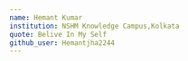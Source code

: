 ```yaml
---
name: Hemant Kumar
institution: NSHM Knowledge Campus,Kolkata
quote: Belive In My Self
github_user: Hemantjha2244
---
```

